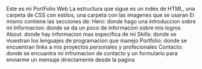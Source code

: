 Este es mi PortFolio Web
  La estructura que sigue es un index de HTML, una carpeta de CSS con estilos, una carpeta con las imagenes que se usaran 
  El mismo contiene las secciones de:
  Hero: donde hago una introduccion sobre mi 
  Informacion: donde se da un poco de informacion sobre mis logros 
  About: donde hay informacion mas especifica de mi
  Skills: donde se muestran los lenguajes de programacion que manejo
  Portfolio: donde se encuentran links a mis proyectos personales y profecionales
  Contacto: donde se encuantra mi infromacion de contacto y un formulario para enviarme un mensaje directamente desde la pagina 
